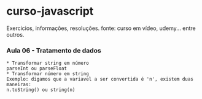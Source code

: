 # curso-javascript
Exercicios, informações, resoluções. fonte: curso em vídeo, udemy... entre outros.


### Aula 06 - Tratamento de dados

```
* Transformar string em número
parseInt ou parseFloat
* Transformar número em string
Exemplo: digamos que a variavel a ser convertida é 'n', existem duas maneiras:
n.toString() ou string(n)
```
